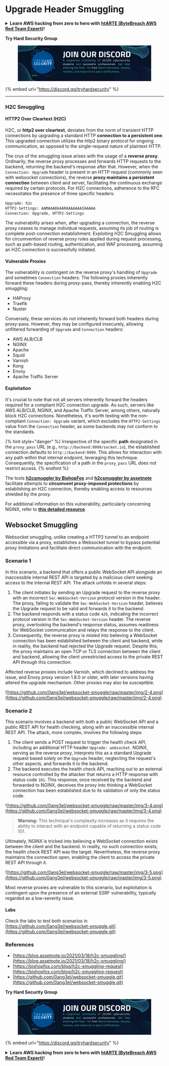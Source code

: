 # Upgrade Header Smuggling

<details>

<summary><strong>Learn AWS hacking from zero to hero with</strong> <a href="https://training.khulnasoft.com/courses/arte"><strong>htARTE (ByteBreach AWS Red Team Expert)</strong></a><strong>!</strong></summary>

Other ways to support ByteBreach:

* If you want to see your **company advertised in ByteBreach** or **download ByteBreach in PDF** Check the [**SUBSCRIPTION PLANS**](https://github.com/sponsors/khulnasoft)!
* Get the [**official PEASS & ByteBreach swag**](https://peass.creator-spring.com)
* Discover [**The PEASS Family**](https://opensea.io/collection/the-peass-family), our collection of exclusive [**NFTs**](https://opensea.io/collection/the-peass-family)
* **Join the** 💬 [**Discord group**](https://discord.gg/hRep4RUj7f) or the [**telegram group**](https://t.me/peass) or **follow** us on **Twitter** 🐦 [**@khulnasoftm**](https://twitter.com/bytebreach\_live)**.**
* **Share your hacking tricks by submitting PRs to the** [**ByteBreach**](https://github.com/khulnasoft/bytebreach) and [**ByteBreach Cloud**](https://github.com/khulnasoft/bytebreach-cloud) github repos.

</details>

**Try Hard Security Group**

<figure><img src="/.gitbook/assets/telegram-cloud-document-1-5159108904864449420.jpg" alt=""><figcaption></figcaption></figure>

{% embed url="https://discord.gg/tryhardsecurity" %}

***

### H2C Smuggling <a href="#http2-over-cleartext-h2c" id="http2-over-cleartext-h2c"></a>

#### HTTP2 Over Cleartext (H2C) <a href="#http2-over-cleartext-h2c" id="http2-over-cleartext-h2c"></a>

H2C, or **http2 over cleartext**, deviates from the norm of transient HTTP connections by upgrading a standard HTTP **connection to a persistent one**. This upgraded connection utilizes the http2 binary protocol for ongoing communication, as opposed to the single-request nature of plaintext HTTP.

The crux of the smuggling issue arises with the usage of a **reverse proxy**. Ordinarily, the reverse proxy processes and forwards HTTP requests to the backend, returning the backend's response after that. However, when the `Connection: Upgrade` header is present in an HTTP request (commonly seen with websocket connections), the reverse **proxy maintains a persistent connection** between client and server, facilitating the continuous exchange required by certain protocols. For H2C connections, adherence to the RFC necessitates the presence of three specific headers:

```
Upgrade: h2c
HTTP2-Settings: AAMAAABkAARAAAAAAAIAAAAA
Connection: Upgrade, HTTP2-Settings
```

The vulnerability arises when, after upgrading a connection, the reverse proxy ceases to manage individual requests, assuming its job of routing is complete post-connection establishment. Exploiting H2C Smuggling allows for circumvention of reverse proxy rules applied during request processing, such as path-based routing, authentication, and WAF processing, assuming an H2C connection is successfully initiated.

#### Vulnerable Proxies <a href="#exploitation" id="exploitation"></a>

The vulnerability is contingent on the reverse proxy's handling of `Upgrade` and sometimes `Connection` headers. The following proxies inherently forward these headers during proxy-pass, thereby inherently enabling H2C smuggling:

* HAProxy
* Traefik
* Nuster

Conversely, these services do not inherently forward both headers during proxy-pass. However, they may be configured insecurely, allowing unfiltered forwarding of `Upgrade` and `Connection` headers:

* AWS ALB/CLB
* NGINX
* Apache
* Squid
* Varnish
* Kong
* Envoy
* Apache Traffic Server

#### Exploitation <a href="#exploitation" id="exploitation"></a>

It's crucial to note that not all servers inherently forward the headers required for a compliant H2C connection upgrade. As such, servers like AWS ALB/CLB, NGINX, and Apache Traffic Server, among others, naturally block H2C connections. Nonetheless, it's worth testing with the non-compliant `Connection: Upgrade` variant, which excludes the `HTTP2-Settings` value from the `Connection` header, as some backends may not conform to the standards.

{% hint style="danger" %}
Irrespective of the specific **path** designated in the `proxy_pass` URL (e.g., `http://backend:9999/socket.io`), the established connection defaults to `http://backend:9999`. This allows for interaction with any path within that internal endpoint, leveraging this technique. Consequently, the specification of a path in the `proxy_pass` URL does not restrict access.
{% endhint %}

The tools [**h2csmuggler by BishopFox**](https://github.com/BishopFox/h2csmuggler) and [**h2csmuggler by assetnote**](https://github.com/assetnote/h2csmuggler) facilitate attempts to **circumvent proxy-imposed protections** by establishing an H2C connection, thereby enabling access to resources shielded by the proxy.

For additional information on this vulnerability, particularly concerning NGINX, refer to [**this detailed resource**](../network-services-pentesting/pentesting-web/nginx.md#proxy\_set\_header-upgrade-and-connection).

## Websocket Smuggling

Websocket smuggling, unlike creating a HTTP2 tunnel to an endpoint accessible via a proxy, establishes a Websocket tunnel to bypass potential proxy limitations and facilitate direct communication with the endpoint.

### Scenario 1

In this scenario, a backend that offers a public WebSocket API alongside an inaccessible internal REST API is targeted by a malicious client seeking access to the internal REST API. The attack unfolds in several steps:

1. The client initiates by sending an Upgrade request to the reverse proxy with an incorrect `Sec-WebSocket-Version` protocol version in the header. The proxy, failing to validate the `Sec-WebSocket-Version` header, believes the Upgrade request to be valid and forwards it to the backend.
2. The backend responds with a status code `426`, indicating the incorrect protocol version in the `Sec-WebSocket-Version` header. The reverse proxy, overlooking the backend's response status, assumes readiness for WebSocket communication and relays the response to the client.
3. Consequently, the reverse proxy is misled into believing a WebSocket connection has been established between the client and backend, while in reality, the backend had rejected the Upgrade request. Despite this, the proxy maintains an open TCP or TLS connection between the client and backend, allowing the client unrestricted access to the private REST API through this connection.

Affected reverse proxies include Varnish, which declined to address the issue, and Envoy proxy version 1.8.0 or older, with later versions having altered the upgrade mechanism. Other proxies may also be susceptible.

![https://github.com/0ang3el/websocket-smuggle/raw/master/img/2-4.png](https://github.com/0ang3el/websocket-smuggle/raw/master/img/2-4.png)

### Scenario 2

This scenario involves a backend with both a public WebSocket API and a public REST API for health checking, along with an inaccessible internal REST API. The attack, more complex, involves the following steps:

1. The client sends a POST request to trigger the health check API, including an additional HTTP header `Upgrade: websocket`. NGINX, serving as the reverse proxy, interprets this as a standard Upgrade request based solely on the `Upgrade` header, neglecting the request's other aspects, and forwards it to the backend.
2. The backend executes the health check API, reaching out to an external resource controlled by the attacker that returns a HTTP response with status code `101`. This response, once received by the backend and forwarded to NGINX, deceives the proxy into thinking a WebSocket connection has been established due to its validation of only the status code.

![https://github.com/0ang3el/websocket-smuggle/raw/master/img/3-4.png](https://github.com/0ang3el/websocket-smuggle/raw/master/img/3-4.png)

> **Warning:** This technique's complexity increases as it requires the ability to interact with an endpoint capable of returning a status code 101.

Ultimately, NGINX is tricked into believing a WebSocket connection exists between the client and the backend. In reality, no such connection exists; the health check REST API was the target. Nevertheless, the reverse proxy maintains the connection open, enabling the client to access the private REST API through it.

![https://github.com/0ang3el/websocket-smuggle/raw/master/img/3-5.png](https://github.com/0ang3el/websocket-smuggle/raw/master/img/3-5.png)

Most reverse proxies are vulnerable to this scenario, but exploitation is contingent upon the presence of an external SSRF vulnerability, typically regarded as a low-severity issue.

#### Labs

Check the labs to test both scenarios in [https://github.com/0ang3el/websocket-smuggle.git](https://github.com/0ang3el/websocket-smuggle.git)

### References

* [https://blog.assetnote.io/2021/03/18/h2c-smuggling/](https://blog.assetnote.io/2021/03/18/h2c-smuggling/)
* [https://bishopfox.com/blog/h2c-smuggling-request](https://bishopfox.com/blog/h2c-smuggling-request)
* [https://github.com/0ang3el/websocket-smuggle.git](https://github.com/0ang3el/websocket-smuggle.git)


**Try Hard Security Group**

<figure><img src="/.gitbook/assets/telegram-cloud-document-1-5159108904864449420.jpg" alt=""><figcaption></figcaption></figure>

{% embed url="https://discord.gg/tryhardsecurity" %}

<details>

<summary><strong>Learn AWS hacking from zero to hero with</strong> <a href="https://training.khulnasoft.com/courses/arte"><strong>htARTE (ByteBreach AWS Red Team Expert)</strong></a><strong>!</strong></summary>

Other ways to support ByteBreach:

* If you want to see your **company advertised in ByteBreach** or **download ByteBreach in PDF** Check the [**SUBSCRIPTION PLANS**](https://github.com/sponsors/khulnasoft)!
* Get the [**official PEASS & ByteBreach swag**](https://peass.creator-spring.com)
* Discover [**The PEASS Family**](https://opensea.io/collection/the-peass-family), our collection of exclusive [**NFTs**](https://opensea.io/collection/the-peass-family)
* **Join the** 💬 [**Discord group**](https://discord.gg/hRep4RUj7f) or the [**telegram group**](https://t.me/peass) or **follow** us on **Twitter** 🐦 [**@khulnasoftm**](https://twitter.com/bytebreach\_live)**.**
* **Share your hacking tricks by submitting PRs to the** [**ByteBreach**](https://github.com/khulnasoft/bytebreach) and [**ByteBreach Cloud**](https://github.com/khulnasoft/bytebreach-cloud) github repos.

</details>
